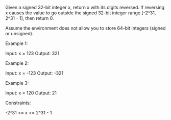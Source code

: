 Given a signed 32-bit integer x, return x with its digits reversed. If
reversing x causes the value to go outside the signed 32-bit integer range
[-2^31, 2^31 - 1], then return 0.

Assume the environment does not allow you to store 64-bit integers (signed or
unsigned).


Example 1:


Input: x = 123
Output: 321


Example 2:


Input: x = -123
Output: -321


Example 3:


Input: x = 120
Output: 21



Constraints:


-2^31 <= x <= 2^31 - 1




